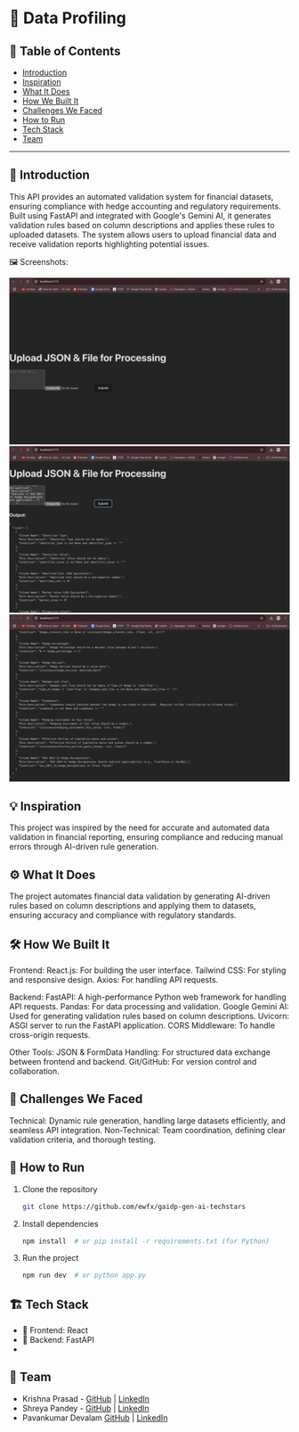 # 🚀 Data Profiling

## 📌 Table of Contents
- [Introduction](#introduction)
- [Inspiration](#inspiration)
- [What It Does](#what-it-does)
- [How We Built It](#how-we-built-it)
- [Challenges We Faced](#challenges-we-faced)
- [How to Run](#how-to-run)
- [Tech Stack](#tech-stack)
- [Team](#team)

---

## 🎯 Introduction
This API provides an automated validation system for financial datasets, ensuring compliance with hedge accounting and regulatory requirements. Built using FastAPI and integrated with Google's Gemini AI, it generates validation rules based on column descriptions and applies these rules to uploaded datasets. The system allows users to upload financial data and receive validation reports highlighting potential issues.


🖼️ Screenshots:

![Screenshot 1](https://github.com/ewfx/gaidp-gen-ai-techstars/blob/main/artifacts/demo1.jpeg)
![Screenshot 2](https://github.com/ewfx/gaidp-gen-ai-techstars/blob/main/artifacts/demo2.jpeg)
![Screenshot 3](https://github.com/ewfx/gaidp-gen-ai-techstars/blob/main/artifacts/demo3.jpeg)

## 💡 Inspiration
This project was inspired by the need for accurate and automated data validation in financial reporting, ensuring compliance and reducing manual errors through AI-driven rule generation.

## ⚙️ What It Does
The project automates financial data validation by generating AI-driven rules based on column descriptions and applying them to datasets, ensuring accuracy and compliance with regulatory standards.

## 🛠️ How We Built It
Frontend:
React.js: For building the user interface.
Tailwind CSS: For styling and responsive design.
Axios: For handling API requests.

Backend:
FastAPI: A high-performance Python web framework for handling API requests.
Pandas: For data processing and validation.
Google Gemini AI: Used for generating validation rules based on column descriptions.
Uvicorn: ASGI server to run the FastAPI application.
CORS Middleware: To handle cross-origin requests.

Other Tools:
JSON & FormData Handling: For structured data exchange between frontend and backend.
Git/GitHub: For version control and collaboration.

## 🚧 Challenges We Faced
Technical: Dynamic rule generation, handling large datasets efficiently, and seamless API integration.
Non-Technical: Team coordination, defining clear validation criteria, and thorough testing.

## 🏃 How to Run
1. Clone the repository  
   ```sh
   git clone https://github.com/ewfx/gaidp-gen-ai-techstars
   ```
2. Install dependencies  
   ```sh
   npm install  # or pip install -r requirements.txt (for Python)
   ```
3. Run the project  
   ```sh
   npm run dev  # or python app.py
   ```

## 🏗️ Tech Stack
- 🔹 Frontend: React 
- 🔹 Backend: FastAPI
- 
## 👥 Team
- Krishna Prasad - [GitHub](https://github.com/krishnaprasad1234) | [LinkedIn](https://www.linkedin.com/in/e-krishna-prasad-02750721a)
- Shreya Pandey - [GitHub](https://github.com/shreyapandey4) | [LinkedIn](www.linkedin.com/in/shreya-pandey-683a63219)
- Pavankumar Devalam  [GitHub](https://github.com/pavankumardevalam) | [LinkedIn](https://www.linkedin.com/in/devalam-pavankumar-31a5b9198?utm_source=share&utm_campaign=share_via&utm_content=profile&utm_medium=android_app)

